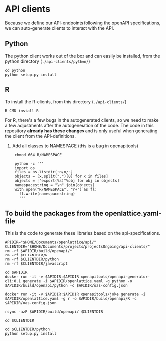 # API clients

Because we define our API-endpoints following the openAPI specifications, we can auto-generate clients to interact with the API.

## Python

The python client works out of the box and can easily be installed, from the python directory (`./api-clients/python/`)

    cd python
    python setup.py install

## R

To install the R-clients, from this directory (`./api-clients/`)

    R CMD install R

For R, there's a few bugs in the autogenerated clients, so we need to make a few adjustments after the autogeneration of the code.  The code in this repository **already has these changes** and is only useful when generating the client from the API-definitions.

1. Add all classes to NAMESPACE (this is a bug in openapitools)

        chmod 664 R/NAMESPACE

        python -c '''
        import os
        files = os.listdir("R/R/")
        objects = [x.split(".")[0] for x in files]
        objects = ["export(%s)"%obj for obj in objects]
        namespacestring = "\n".join(objects)
        with open("R/NAMESPACE", "r+") as fl:
          fl.write(namespacestring)
          '''

## To build the packages from the openlattice.yaml-file

This is the code to generate these libraries based on the api-specifications.

    APIDIR="$HOME/Documents/openlattice/api/"
    CLIENTDIR="$HOME/Documents/projects/projectsOngoing/api-clients/"
    rm -rf $APIDIR/build/openapi/*
    rm -rf $CLIENTDIR/R
    rm -rf $CLIENTDIR/python
    rm -rf $CLIENTDIR/javascript

    cd $APIDIR
    docker run -it -v $APIDIR:$APIDIR openapitools/openapi-generator-cli:0.1 generate -i $APIDIR/openlattice.yaml -g python -o $APIDIR/build/openapi/python -c $APIDIR/oas-config.json

    docker run -it -v $APIDIR:$APIDIR openapitools/joke generate -i $APIDIR/openlattice.yaml -g r -o $APIDIR/build/openapi/R -c $APIDIR/oas-config.json

    rsync -azP $APIDIR/build/openapi/ $CLIENTDIR
    
    cd $CLIENTDIR

    cd $CLIENTDIR/python
    python setup.py install
